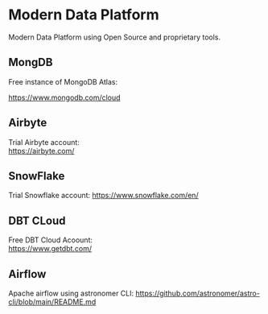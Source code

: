 # Modern Data Platform 
Modern Data Platform using Open Source and proprietary tools.

## MongDB

Free instance of MongoDB Atlas:  

https://www.mongodb.com/cloud

## Airbyte

Trial Airbyte account:  
https://airbyte.com/

## SnowFlake

Trial Snowflake account:
https://www.snowflake.com/en/

## DBT CLoud

Free DBT Cloud Acoount:  
https://www.getdbt.com/

## Airflow

Apache airflow using astronomer CLI: 
https://github.com/astronomer/astro-cli/blob/main/README.md
